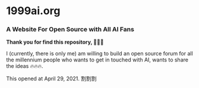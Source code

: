 # 1999ai.org

### A Website For Open Source with All AI Fans 

<b>Thank you for find this repository, 🤙🤙🤙 </b>

I (currently, there is only me) am willing to build an open source forum for all the millennium people who wants to get in touched with AI, wants to share the ideas 🔥🔥🔥.

This opened at April 29, 2021.  割割割

